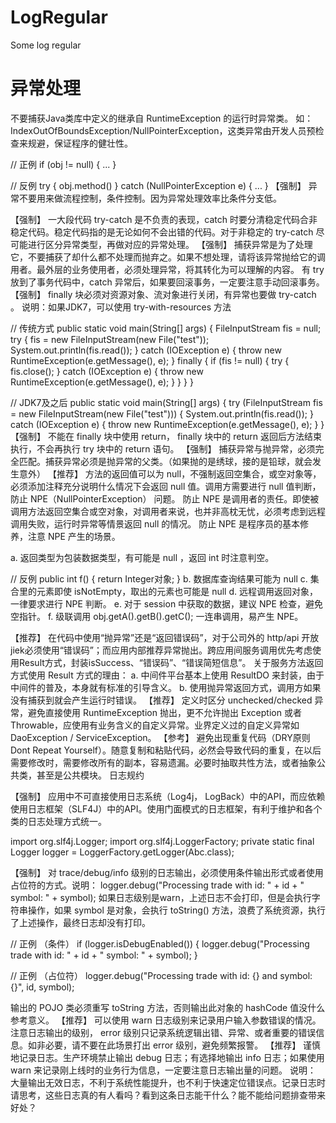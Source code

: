 # LogRegular
Some log regular
# 异常处理

不要捕获Java类库中定义的继承自 RuntimeException 的运行时异常类。
如：IndexOutOfBoundsException/NullPointerException，这类异常由开发人员预检查来规避，保证程序的健壮性。

// 正例
if (obj != null) { ... }
 
// 反例
try { obj.method() } catch (NullPointerException e) { ... }
【强制】 异常不要用来做流程控制，条件控制。因为异常处理效率比条件分支低。

【强制】 一大段代码 try-catch 是不负责的表现，catch 时要分清稳定代码合非稳定代码。稳定代码指的是无论如何不会出错的代码。对于非稳定的 try-catch 尽可能进行区分异常类型，再做对应的异常处理。
【强制】 捕获异常是为了处理它，不要捕获了却什么都不处理而抛弃之。如果不想处理，请将该异常抛给它的调用者。最外层的业务使用者，必须处理异常，将其转化为可以理解的内容。
 有 try 放到了事务代码中，catch 异常后，如果要回滚事务，一定要注意手动回滚事务。
【强制】 finally 块必须对资源对象、流对象进行关闭，有异常也要做 try-catch 。
说明：如果JDK7，可以使用 try-with-resources 方法

// 传统方式
public static void main(String[] args) {
    FileInputStream fis = null;
    try {
        fis = new FileInputStream(new File("test"));
        System.out.println(fis.read());
    } catch (IOException e) {
        throw new RuntimeException(e.getMessage(), e);
    } finally {
        if (fis != null) {
            try {
                fis.close();
            } catch (IOException e) {
                throw new RuntimeException(e.getMessage(), e);
            }
        }
    }
}
 
 
// JDK7及之后
public static void main(String[] args) {
    try (FileInputStream fis = new FileInputStream(new File("test"))) {
        System.out.println(fis.read());
    } catch (IOException e) {
        throw new RuntimeException(e.getMessage(), e);
    }
}
【强制】 不能在 finally 块中使用 return， finally 块中的 return 返回后方法结束执行，不会再执行 try 块中的 return 语句。
【强制】 捕获异常与抛异常，必须完全匹配。捕获异常必须是抛异常的父类。（如果抛的是绣球，接的是铅球，就会发生意外）
【推荐】 方法的返回值可以为 null，不强制返回空集合，或空对象等，必须添加注释充分说明什么情况下会返回 null 值。调用方需要进行 null 值判断，防止 NPE（NullPointerException） 问题。
防止 NPE 是调用者的责任。即使被调用方法返回空集合或空对象，对调用者来说，也并非高枕无忧，必须考虑到远程调用失败，运行时异常等情景返回 null 的情况。
防止 NPE 是程序员的基本修养，注意 NPE 产生的场景。

a. 返回类型为包装数据类型，有可能是 null ，返回 int 时注意判空。

// 反例
public int f() { return Integer对象; }
b. 数据库查询结果可能为 null
c. 集合里的元素即使 isNotEmpty，取出的元素也可能是 null
d. 远程调用返回对象，一律要求进行 NPE 判断。
e. 对于 session 中获取的数据，建议 NPE 检查，避免空指针。
f. 级联调用 obj.getA().getB().getC(); 一连串调用，易产生 NPE。

【推荐】 在代码中使用“抛异常”还是“返回错误码”，对于公司外的 http/api 开放jiek必须使用“错误码”；而应用内部推荐异常抛出。跨应用间服务调用优先考虑使用Result方式，封装isSuccess、“错误码”、“错误简短信息”。
关于服务方法返回方式使用 Result 方式的理由：
a. 中间件平台基本上使用 ResultDO 来封装，由于中间件的普及，本身就有标准的引导含义。
b. 使用抛异常返回方式，调用方如果没有捕获到就会产生运行时错误。
【推荐】 定义时区分 unchecked/checked 异常，避免直接使用 RuntimeException 抛出，更不允许抛出 Exception 或者 Throwable，应使用有业务含义的自定义异常。业界定义过的自定义异常如 DaoException / ServiceException。
【参考】 避免出现重复代码（DRY原则 Dont Repeat Yourself）。随意复制和粘贴代码，必然会导致代码的重复，在以后需要修改时，需要修改所有的副本，容易遗漏。必要时抽取共性方法，或者抽象公共类，甚至是公共模块。
日志规约

【强制】 应用中不可直接使用日志系统（Log4j， LogBack）中的API，而应依赖使用日志框架（SLF4J）中的API。使用门面模式的日志框架，有利于维护和各个类的日志处理方式统一。

import org.slf4j.Logger;
import org.slf4j.LoggerFactory;
private static final Logger logger = LoggerFactory.getLogger(Abc.class);

【强制】 对 trace/debug/info 级别的日志输出，必须使用条件输出形式或者使用占位符的方式。说明： logger.debug("Processing trade with id: " + id + " symbol: " + symbol); 如果日志级别是warn，上述日志不会打印，但是会执行字符串操作，如果 symbol 是对象，会执行 toString() 方法，浪费了系统资源，执行了上述操作，最终日志却没有打印。

// 正例 （条件）
if (logger.isDebugEnabled()) { logger.debug("Processing trade with id: " + id + " symbol: " + symbol); }

// 正例 （占位符）
logger.debug("Processing trade with id: {} and symbol: {}", id, symbol);

输出的 POJO 类必须重写 toString 方法，否则输出此对象的 hashCode 值没什么参考意义。
【推荐】 可以使用 warn 日志级别来记录用户输入参数错误的情况。注意日志输出的级别， error 级别只记录系统逻辑出错、异常、或者重要的错误信息。如非必要，请不要在此场景打出 error 级别，避免频繁报警。
【推荐】 谨慎地记录日志。生产环境禁止输出 debug 日志；有选择地输出 info 日志；如果使用 warn 来记录刚上线时的业务行为信息，一定要注意日志输出量的问题。
说明： 大量输出无效日志，不利于系统性能提升，也不利于快速定位错误点。记录日志时请思考，这些日志真的有人看吗？看到这条日志能干什么？能不能给问题排查带来好处？

